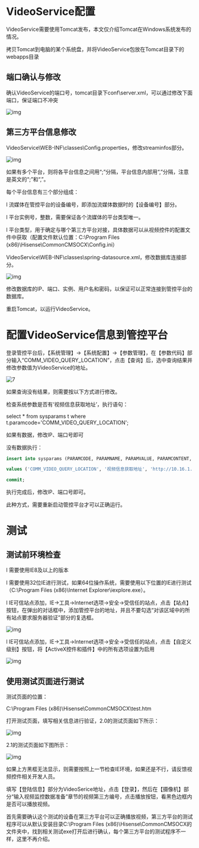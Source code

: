 # VideoService配置

VideoService需要使用Tomcat发布，本文仅介绍Tomcat在Windows系统发布的情况。

拷贝Tomcat到电脑的某个系统盘，并将VideoService包放在Tomcat目录下的webapps目录

## 端口确认与修改

确认VideoService的端口号，tomcat目录下conf\server.xml，可以通过修改下面端口，保证端口不冲突

![img](file:///C:\Users\linan3\AppData\Local\Temp\msohtmlclip1\01\clip_image013.jpg)

## 第三方平台信息修改

VideoService\WEB-INF\classes\Config.properties，修改streaminfos部分。

![img](file:///C:\Users\linan3\AppData\Local\Temp\msohtmlclip1\01\clip_image015.jpg)

如果有多个平台，则将各平台信息之间用“;”分隔，平台信息内部用“,”分隔，注意是英文的“;”和“,”。

每个平台信息有三个部分组成：

l  流媒体在管控平台的设备编号，即添加流媒体数据时的【设备编号】部分。

l  平台实例号，整数，需要保证各个流媒体的平台类型唯一。

l  平台类型，用于确定与哪个第三方平台对接，具体数据可以从视频控件的配置文件中获取（配置文件默认位置：C:\Program Files (x86)\Hisense\CommonCMSOCX\Config.ini）

 

VideoService\WEB-INF\classes\spring-datasource.xml，修改数据库连接部分。

![img](file:///C:\Users\linan3\AppData\Local\Temp\msohtmlclip1\01\clip_image017.jpg)

修改数据库的IP、端口、实例、用户名和密码，以保证可以正常连接到管控平台的数据库。

 

重启Tomcat，以运行VideoService。

# 配置VideoService信息到管控平台

登录管控平台后，【系统管理】->【系统配置】->【参数管理】，在【参数代码】部分输入“COMM_VIDEO_QUERY_LOCATION”，点击【查询】后，选中查询结果并修改参数值为VideoService的地址。

![7](file:///C:\Users\linan3\AppData\Local\Temp\msohtmlclip1\01\clip_image019.jpg)

如果查询没有结果，则需要按以下方式进行修改。

检查系统参数是否有‘视频信息获取地址’，执行语句：

select * from sysparams t where t.paramcode='COMM_VIDEO_QUERY_LOCATION';

如果有数据，修改IP、端口号即可

没有数据执行：

```sql
insert into sysparams (PARAMCODE, PARAMNAME, PARAMVALUE, PARAMCONTENT, PARAMSTATE)

values ('COMM_VIDEO_QUERY_LOCATION', '视频信息获取地址', 'http://10.16.1.72:8080/VideoService/query?wsdl', '视频控件使用 获取视频设备信息', '0');

commit;
```





执行完成后，修改IP、端口号即可。

此种方式，需要重新启动管控平台才可以正确运行。

# 测试

## 测试前环境检查

l  需要使用IE8及以上的版本

l  需要使用32位IE进行测试，如果64位操作系统，需要使用以下位置的IE进行测试（C:\Program Files (x86)\Internet Explorer\iexplore.exe）。

l  IE可信站点添加，IE->工具->Internet选项->安全->受信任的站点，点击【站点】按钮，在弹出的对话框中，添加管控平台的地址，并且不要勾选“对该区域中的所有站点要求服务器验证”部分的复选框。

![img](file:///C:\Users\linan3\AppData\Local\Temp\msohtmlclip1\01\clip_image021.jpg)

l  IE可信站点添加，IE->工具->Internet选项->安全->受信任的站点，点击【自定义级别】按钮，将【ActiveX控件和插件】中的所有选项设置为启用

![img](file:///C:\Users\linan3\AppData\Local\Temp\msohtmlclip1\01\clip_image023.jpg)

## 使用测试页面进行测试

测试页面的位置：

C:\Program Files (x86)\Hisense\CommonCMSOCX\test.htm

打开测试页面，填写相关信息进行验证，2.0的测试页面如下所示：

![img](file:///C:\Users\linan3\AppData\Local\Temp\msohtmlclip1\01\clip_image025.jpg)

 

2.1的测试页面如下图所示：

![img](file:///C:\Users\linan3\AppData\Local\Temp\msohtmlclip1\01\clip_image027.jpg)

如果上方黑框无法显示，则需要按照上一节检查IE环境，如果还是不行，请反馈视频控件相关开发人员。

填写【登陆信息】部分为VideoSerice地址，点击【登录】，然后在【摄像机】部分“输入视频监控数据准备”章节的视频第三方编号，点击播放按钮，看黑色边框内是否可以播放视频。

首先需要确认这个测试的设备在第三方平台可以正确播放视频，第三方平台的测试程序可以从默认安装目录C:\Program Files (x86)\Hisense\CommonCMSOCX的文件夹中，找到相关测试exe打开后进行确认，每个第三方平台的测试程序不一样，这里不再介绍。